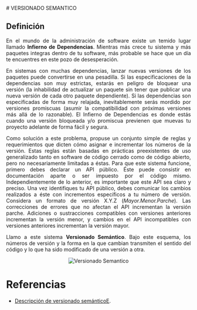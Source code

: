<div align="justify">
# VERSIONADO SEMANTICO

## Definición

En el mundo de la administración de software existe un temido lugar llamado __Infierno de Dependencias__. Mientras más crece tu sistema y más paquetes integras dentro de tu software, más probable se hace que un día te encuentres en este pozo de desesperación.

En sistemas con muchas dependencias, lanzar nuevas versiones de los paquetes puede convertirse en una pesadilla. Si las especificaciones de la dependencias son muy estrictas, estarás en peligro de bloquear una versión (la inhabilidad de actualizar un paquete sin tener que publicar una nueva versión de cada otro paquete dependiente). Si las dependencias son especificadas de forma muy relajada, inevitablemente serás mordido por versiones promiscuas (asumir la compatibilidad con próximas versiones más allá de lo razonable). El Infierno de Dependencias es donde estás cuando una versión bloqueada y/o promiscua previenen que muevas tu proyecto adelante de forma fácil y segura.

Como solución a este problema, propuse un conjunto simple de reglas y requerimientos que dicten cómo asignar e incrementar los números de la versión. Estas reglas están basadas en prácticas preexistentes de uso generalizado tanto en software de código cerrado como de código abierto, pero no necesariamente limitadas a éstas. Para que este sistema funcione, primero debes declarar un API público. Éste puede consistir en documentación aparte o ser impuesto por el código mismo. Independientemente de lo anterior, es importante que este API sea claro y preciso. Una vez identifiques tu API público, debes comunicar los cambios realizados a éste con incrementos específicos a tu número de versión. Considera un formato de versión X.Y.Z (_Mayor.Menor.Parche_). Las correcciones de errores que no afectan el API incrementan la versión parche. Adiciones o sustracciones compatibles con versiones anteriores incrementan la versión menor, y cambios en el API incompatibles con versiones anteriores incrementan la versión mayor.

Llamo a este sistema __Versionado Semántico__. Bajo este esquema, los números de versión y la forma en la que cambian transmiten el sentido del código y lo que ha sido modificado de una versión a otra.

<div align="center">
  <img src="https://docs.google.com/drawings/d/e/2PACX-1vRk1PZ0E2PNryW8zsmD-MKJAJ6iSTOPqlvEhUt9nmuUuXdbn5IknEqlDjHkx4Xahwi_RJcDSKeKz49g/pub?w=443&h=172" alt="Versionado Semantico" >
</div>

# Referencias
- [Descripción de versionado semánticoE](https://semver.org/lang/es/).


</div>
